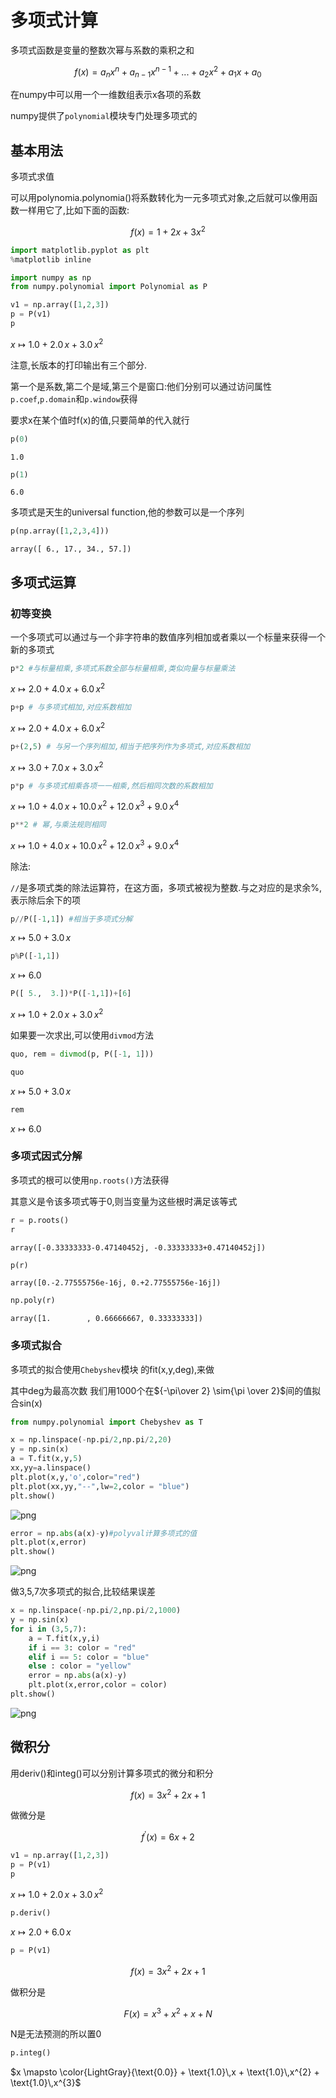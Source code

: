 
# 多项式计算


多项式函数是变量的整数次幂与系数的乘积之和

$$ f(x)=a_nx^n+a_{n-1}x^{n-1}+...+a_2x^2+a_1x+a_0 $$

在numpy中可以用一个一维数组表示x各项的系数

numpy提供了`polynomial`模块专门处理多项式的

## 基本用法

多项式求值

可以用polynomia.polynomia()将系数转化为一元多项式对象,之后就可以像用函数一样用它了,比如下面的函数:

$$ f(x)=1+2x+3x^2 $$


```python
import matplotlib.pyplot as plt
%matplotlib inline
```


```python
import numpy as np
from numpy.polynomial import Polynomial as P
```


```python
v1 = np.array([1,2,3])
p = P(v1)
p
```




$x \mapsto \text{1.0} + \text{2.0}\,x + \text{3.0}\,x^{2}$



注意,长版本的打印输出有三个部分.

第一个是系数,第二个是域,第三个是窗口:他们分别可以通过访问属性`p.coef`,`p.domain`和`p.window`获得

要求x在某个值时f(x)的值,只要简单的代入就行


```python
p(0)
```




    1.0




```python
p(1)
```




    6.0



多项式是天生的universal function,他的参数可以是一个序列


```python
p(np.array([1,2,3,4]))
```




    array([ 6., 17., 34., 57.])



## 多项式运算

### 初等变换

一个多项式可以通过与一个非字符串的数值序列相加或者乘以一个标量来获得一个新的多项式


```python
p*2 #与标量相乘,多项式系数全部与标量相乘,类似向量与标量乘法 
```




$x \mapsto \text{2.0} + \text{4.0}\,x + \text{6.0}\,x^{2}$




```python
p+p # 与多项式相加,对应系数相加
```




$x \mapsto \text{2.0} + \text{4.0}\,x + \text{6.0}\,x^{2}$




```python
p+(2,5) # 与另一个序列相加,相当于把序列作为多项式,对应系数相加
```




$x \mapsto \text{3.0} + \text{7.0}\,x + \text{3.0}\,x^{2}$




```python
p*p # 与多项式相乘各项一一相乘,然后相同次数的系数相加
```




$x \mapsto \text{1.0} + \text{4.0}\,x + \text{10.0}\,x^{2} + \text{12.0}\,x^{3} + \text{9.0}\,x^{4}$




```python
p**2 # 幂,与乘法规则相同
```




$x \mapsto \text{1.0} + \text{4.0}\,x + \text{10.0}\,x^{2} + \text{12.0}\,x^{3} + \text{9.0}\,x^{4}$



除法:
    
`//`是多项式类的除法运算符，在这方面，多项式被视为整数.与之对应的是求余%,表示除后余下的项


```python
p//P([-1,1]) #相当于多项式分解
```




$x \mapsto \text{5.0} + \text{3.0}\,x$




```python
p%P([-1,1])
```




$x \mapsto \text{6.0}$




```python
P([ 5.,  3.])*P([-1,1])+[6]
```




$x \mapsto \text{1.0} + \text{2.0}\,x + \text{3.0}\,x^{2}$



如果要一次求出,可以使用`divmod`方法


```python
quo, rem = divmod(p, P([-1, 1]))
```


```python
quo
```




$x \mapsto \text{5.0} + \text{3.0}\,x$




```python
rem
```




$x \mapsto \text{6.0}$



### 多项式因式分解

多项式的根可以使用`np.roots()`方法获得

其意义是令该多项式等于0,则当变量为这些根时满足该等式


```python
r = p.roots()
r
```




    array([-0.33333333-0.47140452j, -0.33333333+0.47140452j])




```python
p(r)
```




    array([0.-2.77555756e-16j, 0.+2.77555756e-16j])




```python
np.poly(r)
```




    array([1.        , 0.66666667, 0.33333333])



### 多项式拟合

多项式的拟合使用`Chebyshev`模块 的fit(x,y,deg),来做

其中deg为最高次数
我们用1000个在${-\pi\over 2} \sim{\pi \over 2}$间的值拟合sin(x)


```python
from numpy.polynomial import Chebyshev as T
```


```python
x = np.linspace(-np.pi/2,np.pi/2,20)
y = np.sin(x)
a = T.fit(x,y,5)
xx,yy=a.linspace()
plt.plot(x,y,'o',color="red")
plt.plot(xx,yy,"--",lw=2,color = "blue")
plt.show()
```


![png](output_29_0.png)



```python
error = np.abs(a(x)-y)#polyval计算多项式的值
plt.plot(x,error)
plt.show()
```


![png](output_30_0.png)


做3,5,7次多项式的拟合,比较结果误差


```python
x = np.linspace(-np.pi/2,np.pi/2,1000)
y = np.sin(x)
for i in (3,5,7):
    a = T.fit(x,y,i)
    if i == 3: color = "red"
    elif i == 5: color = "blue"
    else : color = "yellow"
    error = np.abs(a(x)-y)
    plt.plot(x,error,color = color)
plt.show()
```


![png](output_32_0.png)


## 微积分


用deriv()和integ()可以分别计算多项式的微分和积分

$$ f(x)=3x^2+2x+1 $$

做微分是

$$ f^{'}(x)=6x+2 $$


```python
v1 = np.array([1,2,3])
p = P(v1)
p
```




$x \mapsto \text{1.0} + \text{2.0}\,x + \text{3.0}\,x^{2}$




```python
p.deriv()
```




$x \mapsto \text{2.0} + \text{6.0}\,x$




```python
p = P(v1)
```

$$ f(x)=3x^2+2x+1 $$

做积分是

$$ F(x)=x^3+x^2+x+N $$

N是无法预测的所以置0


```python
p.integ()
```




$x \mapsto \color{LightGray}{\text{0.0}} + \text{1.0}\,x + \text{1.0}\,x^{2} + \text{1.0}\,x^{3}$



